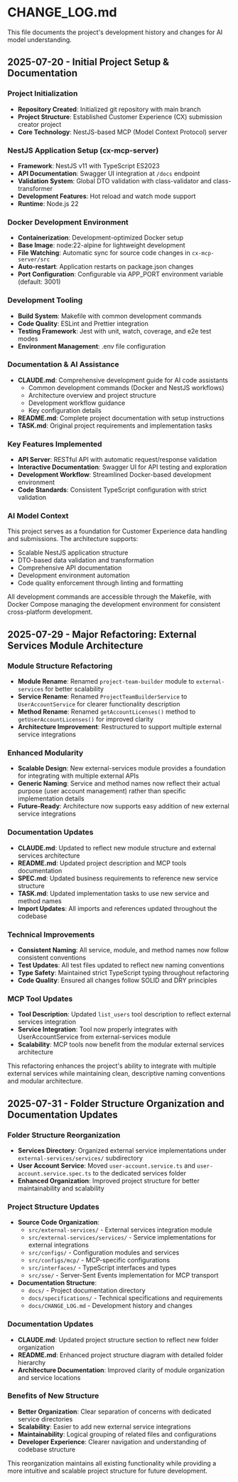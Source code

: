 # CHANGE_LOG.md

This file documents the project's development history and changes for AI model understanding.

## 2025-07-20 - Initial Project Setup & Documentation

### Project Initialization
- **Repository Created**: Initialized git repository with main branch
- **Project Structure**: Established Customer Experience (CX) submission creator project
- **Core Technology**: NestJS-based MCP (Model Context Protocol) server

### NestJS Application Setup (cx-mcp-server)
- **Framework**: NestJS v11 with TypeScript ES2023
- **API Documentation**: Swagger UI integration at `/docs` endpoint
- **Validation System**: Global DTO validation with class-validator and class-transformer
- **Development Features**: Hot reload and watch mode support
- **Runtime**: Node.js 22

### Docker Development Environment
- **Containerization**: Development-optimized Docker setup
- **Base Image**: node:22-alpine for lightweight development
- **File Watching**: Automatic sync for source code changes in `cx-mcp-server/src`
- **Auto-restart**: Application restarts on package.json changes
- **Port Configuration**: Configurable via APP_PORT environment variable (default: 3001)

### Development Tooling
- **Build System**: Makefile with common development commands
- **Code Quality**: ESLint and Prettier integration
- **Testing Framework**: Jest with unit, watch, coverage, and e2e test modes
- **Environment Management**: .env file configuration

### Documentation & AI Assistance
- **CLAUDE.md**: Comprehensive development guide for AI code assistants
  - Common development commands (Docker and NestJS workflows)
  - Architecture overview and project structure
  - Development workflow guidance
  - Key configuration details
- **README.md**: Complete project documentation with setup instructions
- **TASK.md**: Original project requirements and implementation tasks

### Key Features Implemented
- **API Server**: RESTful API with automatic request/response validation
- **Interactive Documentation**: Swagger UI for API testing and exploration
- **Development Workflow**: Streamlined Docker-based development environment
- **Code Standards**: Consistent TypeScript configuration with strict validation

### AI Model Context
This project serves as a foundation for Customer Experience data handling and submissions. The architecture supports:
- Scalable NestJS application structure
- DTO-based data validation and transformation
- Comprehensive API documentation
- Development environment automation
- Code quality enforcement through linting and formatting

All development commands are accessible through the Makefile, with Docker Compose managing the development environment for consistent cross-platform development.

## 2025-07-29 - Major Refactoring: External Services Module Architecture

### Module Structure Refactoring
- **Module Rename**: Renamed `project-team-builder` module to `external-services` for better scalability
- **Service Rename**: Renamed `ProjectTeamBuilderService` to `UserAccountService` for clearer functionality description
- **Method Rename**: Renamed `getAccountLicenses()` method to `getUserAccountLicenses()` for improved clarity
- **Architecture Improvement**: Restructured to support multiple external service integrations

### Enhanced Modularity
- **Scalable Design**: New external-services module provides a foundation for integrating with multiple external APIs
- **Generic Naming**: Service and method names now reflect their actual purpose (user account management) rather than specific implementation details
- **Future-Ready**: Architecture now supports easy addition of new external service integrations

### Documentation Updates
- **CLAUDE.md**: Updated to reflect new module structure and external services architecture
- **README.md**: Updated project description and MCP tools documentation
- **SPEC.md**: Updated business requirements to reference new service structure
- **TASK.md**: Updated implementation tasks to use new service and method names
- **Import Updates**: All imports and references updated throughout the codebase

### Technical Improvements
- **Consistent Naming**: All service, module, and method names now follow consistent conventions
- **Test Updates**: All test files updated to reflect new naming conventions
- **Type Safety**: Maintained strict TypeScript typing throughout refactoring
- **Code Quality**: Ensured all changes follow SOLID and DRY principles

### MCP Tool Updates
- **Tool Description**: Updated `list_users` tool description to reflect external services integration
- **Service Integration**: Tool now properly integrates with UserAccountService from external-services module
- **Scalability**: MCP tools now benefit from the modular external services architecture

This refactoring enhances the project's ability to integrate with multiple external services while maintaining clean, descriptive naming conventions and modular architecture.

## 2025-07-31 - Folder Structure Organization and Documentation Updates

### Folder Structure Reorganization
- **Services Directory**: Organized external service implementations under `external-services/services/` subdirectory
- **User Account Service**: Moved `user-account.service.ts` and `user-account.service.spec.ts` to the dedicated services folder
- **Enhanced Organization**: Improved project structure for better maintainability and scalability

### Project Structure Updates
- **Source Code Organization**: 
  - `src/external-services/` - External services integration module
  - `src/external-services/services/` - Service implementations for external integrations
  - `src/configs/` - Configuration modules and services
  - `src/configs/mcp/` - MCP-specific configurations
  - `src/interfaces/` - TypeScript interfaces and types
  - `src/sse/` - Server-Sent Events implementation for MCP transport
- **Documentation Structure**:
  - `docs/` - Project documentation directory
  - `docs/specifications/` - Technical specifications and requirements
  - `docs/CHANGE_LOG.md` - Development history and changes

### Documentation Updates
- **CLAUDE.md**: Updated project structure section to reflect new folder organization
- **README.md**: Enhanced project structure diagram with detailed folder hierarchy
- **Architecture Documentation**: Improved clarity of module organization and service locations

### Benefits of New Structure
- **Better Organization**: Clear separation of concerns with dedicated service directories
- **Scalability**: Easier to add new external service integrations
- **Maintainability**: Logical grouping of related files and configurations
- **Developer Experience**: Clearer navigation and understanding of codebase structure

This reorganization maintains all existing functionality while providing a more intuitive and scalable project structure for future development.